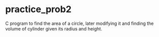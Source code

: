 # practice_prob2
C program to find the area of a circle, later modifying it and finding the volume of cylinder given its radius and height.
